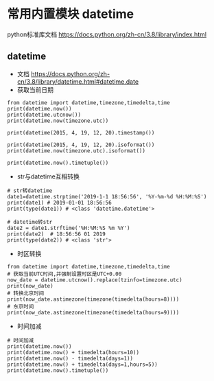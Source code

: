 # 常用内置模块 datetime

python标准库文档 https://docs.python.org/zh-cn/3.8/library/index.html

## datetime

* 文档 https://docs.python.org/zh-cn/3.8/library/datetime.html#datetime.date 
* 获取当前日期
```
from datetime import datetime,timezone,timedelta,time
print(datetime.now())
print(datetime.utcnow())
print(datetime.now(timezone.utc))

print(datetime(2015, 4, 19, 12, 20).timestamp())

print(datetime(2015, 4, 19, 12, 20).isoformat())
print(datetime.now(timezone.utc).isoformat())

print(datetime.now().timetuple())
```
* str与datetime互相转换
```
# str转datetime
date1=datetime.strptime('2019-1-1 18:56:56', '%Y-%m-%d %H:%M:%S')
print(date1) # 2019-01-01 18:56:56
print(type(date1)) # <class 'datetime.datetime'>

# datetime转str
date2 = date1.strftime('%H:%M:%S %m %Y')
print(date2)  # 18:56:56 01 2019
print(type(date2)) # <class 'str'>
```

* 时区转换

```
from datetime import datetime,timezone,timedelta,time
# 获取当前UTC时间,并强制设置时区是UTC+0.00
now_date = datetime.utcnow().replace(tzinfo=timezone.utc)
print(now_date)
# 转换北京时间
print(now_date.astimezone(timezone(timedelta(hours=8))))
# 东京时间
print(now_date.astimezone(timezone(timedelta(hours=9))))
```

* 时间加减
```
# 时间加减
print(datetime.now())
print(datetime.now() + timedelta(hours=10))
print(datetime.now() - timedelta(days=1))
print(datetime.now() + timedelta(days=1,hours=5))
print(datetime.now().timetuple())
```
